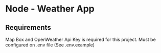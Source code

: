 # Node - Weather App 

## Requirements

Map Box and OpenWeather Api Key is required for this project. Must be configured on .env file (See .env.example)
